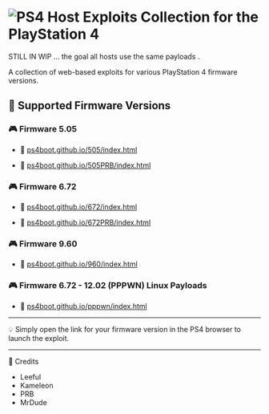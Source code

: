 # ![PS4](https://img.shields.io/badge/-PS4-003791?style=flat&logo=PlayStation)  Host Exploits Collection for the PlayStation 4

STILL IN WIP ... the goal  all hosts use the same payloads .  


A collection of web-based exploits for various PlayStation 4 firmware versions.

## 📌 Supported Firmware Versions

### 🎮 Firmware 5.05
- 🔗 [ps4boot.github.io/505/index.html](https://ps4boot.github.io/505/index.html)

- 🔗 [ps4boot.github.io/505PRB/index.html](https://ps4boot.github.io/505PRB/index.html)

### 🎮 Firmware 6.72
- 🔗 [ps4boot.github.io/672/index.html](https://ps4boot.github.io/672/index.html)

- 🔗 [ps4boot.github.io/672PRB/index.html](https://ps4boot.github.io/672PRB/index.html)


### 🎮 Firmware 9.60
- 🔗 [ps4boot.github.io/960/index.html](https://ps4boot.github.io/960/index.html)

### 🎮 Firmware 6.72 - 12.02 (PPPWN) Linux Payloads
- 🔗 [ps4boot.github.io/pppwn/index.html](https://ps4boot.github.io/pppwn/index.html)


---





💡 Simply open the link for your firmware version in the PS4 browser to launch the exploit.

---

📌 Credits
- Leeful
- Kameleon
- PRB
- MrDude

